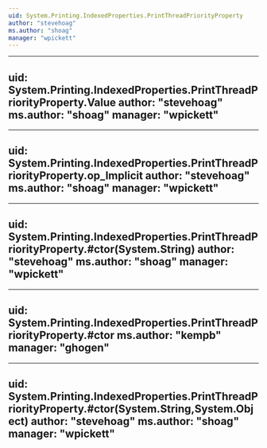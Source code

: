 ```yaml
---
uid: System.Printing.IndexedProperties.PrintThreadPriorityProperty
author: "stevehoag"
ms.author: "shoag"
manager: "wpickett"
---
```


---
uid: System.Printing.IndexedProperties.PrintThreadPriorityProperty.Value
author: "stevehoag"
ms.author: "shoag"
manager: "wpickett"
---

---
uid: System.Printing.IndexedProperties.PrintThreadPriorityProperty.op_Implicit
author: "stevehoag"
ms.author: "shoag"
manager: "wpickett"
---

---
uid: System.Printing.IndexedProperties.PrintThreadPriorityProperty.#ctor(System.String)
author: "stevehoag"
ms.author: "shoag"
manager: "wpickett"
---

---
uid: System.Printing.IndexedProperties.PrintThreadPriorityProperty.#ctor
ms.author: "kempb"
manager: "ghogen"
---

---
uid: System.Printing.IndexedProperties.PrintThreadPriorityProperty.#ctor(System.String,System.Object)
author: "stevehoag"
ms.author: "shoag"
manager: "wpickett"
---

